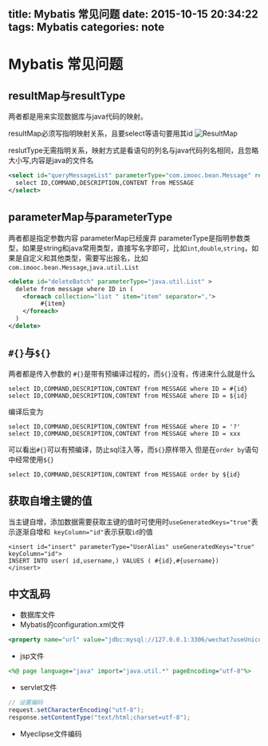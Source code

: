 ﻿title: Mybatis 常见问题
date: 2015-10-15 20:34:22
tags: Mybatis
categories: note
---

# Mybatis 常见问题


## resultMap与resultType
两者都是用来实现数据库与java代码的映射。

resultMap必须写指明映射关系，且要select等语句要用其id
![ResultMap][1]

reslutType无需指明关系，映射方式是看语句的列名与java代码列名相同，且忽略大小写,内容是java的文件名
```xml
<select id="queryMessageList" parameterType="com.imooc.bean.Message" resultType="com.imooc.bean.Message">
  select ID,COMMAND,DESCRIPTION,CONTENT from MESSAGE
</select>
```
<!--more-->
## parameterMap与parameterType
两者都是指定参数内容
parameterMap已经废弃
parameterType是指明参数类型，如果是string和java常用类型，直接写名字即可，比如`int`,`double`,`string`，如果是自定义和其他类型，需要写出报名，比如`com.imooc.bean.Message`,`java.util.List`

```xml
<delete id="deleteBatch" parameterType="java.util.List" >
  delete from message where ID in (
  	<foreach collection="list " item="item" separator=",">
  		 #{item}
  	</foreach>
  )
</delete>
```

## `#{}`与`${}`
两者都是传入参数的
`#{}`是带有预编译过程的，而`${}`没有，传进来什么就是什么
```
select ID,COMMAND,DESCRIPTION,CONTENT from MESSAGE where ID = #{id}
select ID,COMMAND,DESCRIPTION,CONTENT from MESSAGE where ID = ${id}
```
编译后变为
```
select ID,COMMAND,DESCRIPTION,CONTENT from MESSAGE where ID = '?'
select ID,COMMAND,DESCRIPTION,CONTENT from MESSAGE where ID = xxx
```
可以看出`#{}`可以有预编译，防止sql注入等，而`${}`原样带入
但是在`order by`语句中经常使用`${}`
```
select ID,COMMAND,DESCRIPTION,CONTENT from MESSAGE order by ${id}
```

## 获取自增主键的值
当主键自增，添加数据需要获取主键的值时可使用时`useGeneratedKeys="true"`表示逐渐自增和` keyColumn="id"`表示获取`id`的值
```
<insert id="insert" parameterType="UserAlias" useGeneratedKeys="true" keyColumn="id">
INSERT INTO user( id,username,) VALUES ( #{id},#{username})
</insert>
```
## 中文乱码
- 数据库文件
- Mybatis的configuration.xml文件
```xml
<property name="url" value="jdbc:mysql://127.0.0.1:3306/wechat?useUnicode=yes&characterEncoding=UTF-8"/>
```
- jsp文件
```jsp
<%@ page language="java" import="java.util.*" pageEncoding="utf-8"%>
```
- servlet文件

```java
// 设置编码
request.setCharacterEncoding("utf-8");
response.setContentType("text/html;charset=utf-8");
```
- Myeclipse文件编码
  






  [1]: http://7xilc8.com1.z0.glb.clouddn.com/Mybatis_ResultMap.png